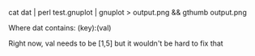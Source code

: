 cat dat | perl test.gnuplot | gnuplot > output.png && gthumb output.png

Where dat contains:
(key):(val)

Right now, val needs to be [1,5] but it wouldn't be hard to fix that
